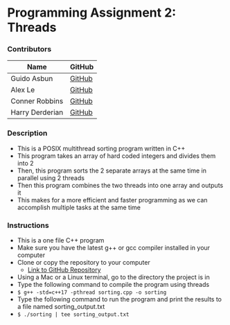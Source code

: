 # Programming Assignment 2: Threads

### Contributors

| Name            | GitHub                                      |
| --------------- | ------------------------------------------- |
| Guido Asbun     | [GitHub](https://github.com/guidoasbun)     |
| Alex Le         | [GitHub](https://github.com/dappurs)        |
| Conner Robbins  | [GitHub](https://github.com/elconnero)      |
| Harry Derderian | [GitHub](https://github.com/HarryDerderian) |

### Description

- This is a POSIX multithread sorting program written in C++
- This program takes an array of hard coded integers and divides them into 2
- Then, this program sorts the 2 separate arrays at the same time in parallel using 2 threads
- Then this program combines the two threads into one array and outputs it
- This makes for a more efficient and faster programming as we can accomplish multiple tasks at the same time

### Instructions

- This is a one file C++ program
- Make sure you have the latest g++ or gcc compiler installed in your computer
- Clone or copy the repository to your computer
  - [Link to GitHub Repository](https://github.com/guidoasbun/CPSC-351-Group-Project2)
- Using a Mac or a Linux terminal, go to the directory the project is in
- Type the following command to compile the program using threads
- `$ g++ -std=c++17 -pthread sorting.cpp -o sorting`
- Type the following command to run the program and print the results to a file named sorting_output.txt
- `$ ./sorting | tee sorting_output.txt`
